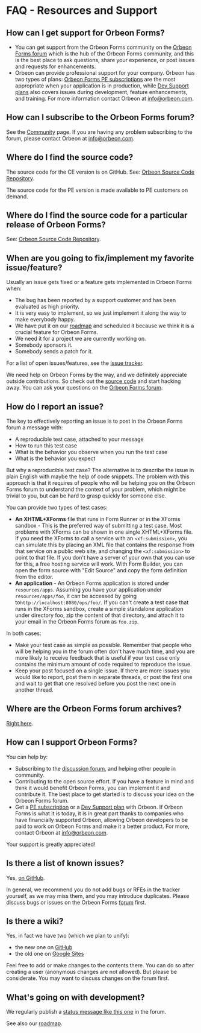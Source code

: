 # FAQ - Resources and Support

<!-- toc -->

## How can I get support for Orbeon Forms?

- You can get support from the Orbeon Forms community on the [Orbeon Forms forum][1] which is the hub of the Orbeon Forms community, and this is the best place to ask questions, share your experience, or post issues and requests for enhancements.
- Orbeon can provide professional support for your company. Orbeon has two types of plans: [Orbeon Forms PE subscriptions][2] are the most appropriate when your application is in production, while [Dev Support plans][3] also covers issues during development, feature enhancements, and training. For more information contact Orbeon at [info@orbeon.com][4].

## How can I subscribe to the Orbeon Forms forum?

See the [Community][5] page. If you are having any problem subscribing to the forum, please contact Orbeon at [info@orbeon.com][4].

## Where do I find the source code?

The source code for the CE version is on GitHub. See: [Orbeon Source Code Repository](http://wiki.orbeon.com/forms/doc/contributor-guide/development-environment/orbeon-source-code-repository).

The source code for the PE version is made available to PE customers on demand.

## Where do I find the source code for a particular release of Orbeon Forms?

See: [Orbeon Source Code Repository](http://wiki.orbeon.com/forms/doc/contributor-guide/development-environment/orbeon-source-code-repository).

## When are you going to fix/implement my favorite issue/feature?

Usually an issue gets fixed or a feature gets implemented in Orbeon Forms when:

- The bug has been reported by a support customer and has been evaluated as high priority.
- It is very easy to implement, so we just implement it along the way to make everybody happy.
- We have put it on our [roadmap](../roadmap.md) and scheduled it because we think it is a crucial feature for Orbeon Forms.
- We need it for a project we are currently working on.
- Somebody sponsors it.
- Somebody sends a patch for it.

For a list of open issues/features, see the [issue tracker](https://github.com/orbeon/orbeon-forms/issues).

We need help on Orbeon Forms by the way, and we definitely appreciate outside contributions. So check out the [source code][6] and start hacking away. You can ask your questions on the [Orbeon Forms forum][1].

## How do I report an issue?

The key to effectively reporting an issue is to post in the Orbeon Forms forum a message with:

- A reproducible test case, attached to your message
- How to run this test case
- What is the behavior you observe when you run the test case
- What is the behavior you expect

But why a reproducible test case? The alternative is to describe the issue in plain English with maybe the help of code snippets. The problem with this approach is that it requires of people who will be helping you on the Orbeon Forms forum to understand the context of your problem, which might be trivial to you, but can be hard to grasp quickly for someone else.

You can provide two types of test cases:

- __An XHTML+XForms__ file that runs in Form Runner or in the XForms sandbox - This is the preferred way of submitting a test case. Most problems with XForms can be shown in one single XHTML+XForms file. If you need the XForms to call a service with an `<xf:submission>`, you can simulate this by placing an XML file that contains the response from that service on a public web site, and changing the `<xf:submission>` to point to that file. If you don't have a server of your own that you can use for this, a free hosting service will work. With Form Builder, you can open the form source with "Edit Source" and copy the form definition from the editor.
- __An application__ - An Orbeon Forms application is stored under `resources/apps`. Assuming you have your application under `resources/apps/foo`, it can be accessed by going to`http://localhost:8080/ops/foo/`. If you can't create a test case that runs in the XForms sandbox, create a simple standalone application under directory foo, zip the content of that directory, and attach it to your email in the Orbeon Forms forum as `foo.zip`.

In both cases:

- Make your test case as simple as possible. Remember that people who will be helping you in the forum often don't have much time, and you are more likely to receive feedback that is useful if your test case only contains the minimum amount of code required to reproduce the issue.
- Keep your post focused on a single issue. If there are more issues you would like to report, post them in separate threads, or post the first one and wait to get that one resolved before you post the next one in another thread.

## Where are the Orbeon Forms forum archives?

[Right here](http://discuss.orbeon.com/).

## How can I support Orbeon Forms?

You can help by:

- Subscribing to the [discussion forum][1], and helping other people in community.
- Contributing to the open source effort. If you have a feature in mind and think it would benefit Orbeon Forms, you can implement it and contribute it. The best place to get started is to discuss your idea on the Orbeon Forms forum.
- Get a [PE subscription](http://www.orbeon.com/pricing) or a [Dev Support plan](http://www.orbeon.com/services) with Orbeon. If Orbeon Forms is what it is today, it is in great part thanks to companies who have financially supported Orbeon, allowing Orbeon developers to be paid to work on Orbeon Forms and make it a better product. For more, contact Orbeon at [info@orbeon.com][4].

Your support is greatly appreciated!

## Is there a list of known issues?

Yes, [on GitHub][7].

In general, we recommend you do not add bugs or RFEs in the tracker yourself, as we may miss them, and you may introduce duplicates. Please discuss bugs or issues on the Orbeon Forms [forum][1] first.

## Is there a wiki?

Yes, in fact we have two (which we plan to unify):

- the new one on [GitHub](https://github.com/orbeon/orbeon-forms/wiki)
- the old one on [Google Sites](http://wiki.orbeon.com/forms/)

Feel free to add or make changes to the contents there. You can do so after creating a user (anonymous changes are not allowed). But please be considerate. You may want to discuss changes on the forum first.

## What's going on with development?

We regularly publish a [status message like this one](http://discuss.orbeon.com/Activity-in-Orbeon-land-td4660203.html) in the forum.

See also our [roadmap](../roadmap.md).

[1]: http://discuss.orbeon.com/
[2]: http://www.orbeon.com/pricing
[3]: http://www.orbeon.com/services
[4]: mailto:info%40orbeon.com
[5]: http://www.orbeon.com/community
[6]: http://wiki.orbeon.com/forms/doc/contributor-guide/development-environment/orbeon-source-code-repository
[7]: https://github.com/orbeon/orbeon-forms/issues

